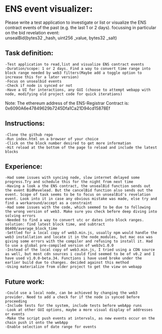 ENS event visualizer:
===================================

Please write a test application to investigate or list or visualize the ENS contract events of
 the past (e.g. the last 1 or 2 days). focussing in particular on the bid revelation event:  
	<space>	 unsealBid(bytes32 _hash, uint256 _value, bytes32 _salt)  

## Task definition:   
    -Test application to read,list and visualize ENS contract events   
    -Duration/scope: 1 or 2 days. Find a way to convert time range into block range needed by web3 filters(Maybe add a toggle option to increase this for a later version)   
    -Focus on unsealbid events  
    -Check if node is synced or not  
    -Have a UI for interactions, any GUI (choose to attempt webapp with node, modifying old project code for quick iterations)  
    
Note: The ethereum address of the ENS-Registrar Contract is: 0x6090A6e47849629b7245Dfa1Ca21D94cd15878Ef  

## Instructions:  
    -Clone the github repo  
    -Run index.html on a browser of your choice  
    -Click on the block number desired to get more information  
    -Hit reload at the bottom of the page to reload and include the latest blocks  

## Experience:  
    -Had some issues with syncing node, slow internet delayed some progress.Try and schedule this for the night from next time    
    -Having a look a the ENS contract, the unsealBid function sends out the event BidRevelead. But the cancelBid function also sends out the event. Scope of task seems to be to focus on unsealBid's revelation event. Look into it in case any obvious mistake was made, else try and find a workaround/accept as a constraint    
    -Had some issues with the code, which seemed to be due to following the wrong version of web3. Make sure you check before deep diving into solving errors    
    -Needed to find a way to convert utc or dates into block ranges. solution: find latest block time, and subtract 86400/average_block_time   
    -Settled for a local copy of web3.min.js, usually npm would handle the web3 installation and locate it in the node_modules, but mac osx was giving some errors with the compiler and refusing to install it. Had to use a global pre-compiled version of web3v1.0.0    
    -Instead of the local copy of web3.min.js, I tried using a CDN source as well, but most cdn sources i could find seemed to be of v0.2 and I have used v1.0.0-beta.34. Functions i have used broke under the earlier build due to changes. decided against this method    
    -Using materialize from older project to get the view on webapp     

## Future work:
    -Could use a local node, can be achieved by changing the web3 provider. Need to add a check for if the node is synced before proceeding  
    -Include tests for the system, include tests before webApp runs   
    -Look at other GUI options, maybe a more visual display of addresses or events  
    -Make the script push events at intervals, as new events occur on the chain push it onto the webApp  
    -Enable selection of date range for events     
    